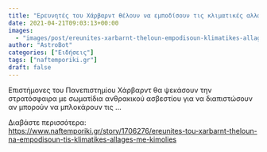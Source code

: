 ```yaml
---
title: "Ερευνητές του Χάρβαρντ θέλουν να εμποδίσουν τις κλιματικές αλλαγές με… κιμωλίες"
date: 2021-04-21T09:03:13+00:00
images:
  - "images/post/ereunites-xarbarnt-theloun-empodisoun-klimatikes-allages-kimolies.jpg"
author: "AstroBot"
categories: ["Ειδήσεις"]
tags: ["naftemporiki.gr"]
draft: false
---
```


Επιστήμονες του Πανεπιστημίου Χάρβαρντ θα ψεκάσουν την στρατόσφαιρα με σωματίδια ανθρακικού ασβεστίου για να διαπιστώσουν αν μπορούν να μπλοκάρουν τις ...

Διαβάστε περισσότερα: https://www.naftemporiki.gr/story/1706276/ereunites-tou-xarbarnt-theloun-na-empodisoun-tis-klimatikes-allages-me-kimolies
